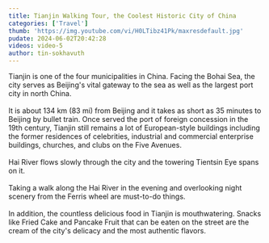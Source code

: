 ```yaml
---
title: Tianjin Walking Tour, the Coolest Historic City of China
categories: ['Travel']
thumb: 'https://img.youtube.com/vi/H0LTibz41Pk/maxresdefault.jpg'
pudate: 2024-06-02T20:42:28
videos: video-5
author: tin-sokhavuth
---
```

Tianjin is one of the four municipalities in China. Facing the Bohai Sea, the city serves as Beijing's vital gateway to the sea as well as the largest port city in north China. 
<br/>
<br/>
It is about 134 km (83 mi) from Beijing and it takes as short as 35 minutes to Beijing by bullet train. Once served the port of foreign concession in the 19th century, Tianjin still remains a lot of European-style buildings including the former residences of celebrities, industrial and commercial enterprise buildings, churches, and clubs on the Five Avenues.
<br/>
<br/>
Hai River flows slowly through the city and the towering Tientsin Eye spans on it. 
<br/>
<br/>
Taking a walk along the Hai River in the evening and overlooking night scenery from the Ferris wheel are must-to-do things. 
<br/>
<br/>
In addition, the countless delicious food in Tianjin is mouthwatering. Snacks like Fried Cake and Pancake Fruit that can be eaten on the street are the cream of the city's delicacy and the most authentic flavors.
